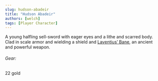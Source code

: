 ```yaml
---
slug: hudson-abadeir
title: "Hudson Abadeir"
authors: [welch]
tags: [Player Character]
---
```


A young halfling sell-sword with eager eyes and a lithe and scarred body. Clad in scale armor and wielding a shield and [Laventius’ Bane](/wikis/laventius-bane), an ancient and powerful weapon.
 
###### Gear:
 
22 gold